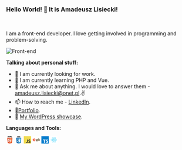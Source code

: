 ### Hello World! 👋 It is Amadeusz Lisiecki!

<br/>

I am a front-end developer. I love getting involved in programming and problem-solving.

![Front-end](https://media1.giphy.com/media/v1.Y2lkPTc5MGI3NjExMTBrdWY3b3VoZGlyOXdwYjVrcmdzeWF2azlldDY5cWhpbHRxanhtYiZlcD12MV9pbnRlcm5hbF9naWZfYnlfaWQmY3Q9Zw/fuJPZBIIqzbt1kAYVc/giphy.webp)

**Talking about personal stuff:**

- 🔭 I am currently looking for work.
- 🌱 I am currently learning PHP and Vue.
- 💬 Ask me about anything. I would love to answer them - amadeusz.lisiecki@onet.pl.✌
- 📫 How to reach me - [LinkedIn](https://www.linkedin.com/in/amadeusz-lisiecki-9ab0732b4/).
- 📝[Portfolio](https://github.com/AmadeuszLisiecki?tab=repositories).
- 📄 [My WordPress showcase](https://784620784.9p9.eu/wordpress/).

**Languages and Tools:**


<code><img height="20" src="https://raw.githubusercontent.com/github/explore/80688e429a7d4ef2fca1e82350fe8e3517d3494d/topics/html/html.png"></code>
<code><img height="20" src="https://raw.githubusercontent.com/github/explore/80688e429a7d4ef2fca1e82350fe8e3517d3494d/topics/css/css.png"></code>
<code><img height="20" src="https://raw.githubusercontent.com/github/explore/80688e429a7d4ef2fca1e82350fe8e3517d3494d/topics/javascript/javascript.png"></code>
<code><img height="20" src="https://raw.githubusercontent.com/github/explore/80688e429a7d4ef2fca1e82350fe8e3517d3494d/topics/git/git.png"></code>
<code><img height="20" src="https://raw.githubusercontent.com/github/explore/80688e429a7d4ef2fca1e82350fe8e3517d3494d/topics/typescript/typescript.png"></code>
<code><img height="20" src="https://raw.githubusercontent.com/github/explore/80688e429a7d4ef2fca1e82350fe8e3517d3494d/topics/react/react.png"></code>
